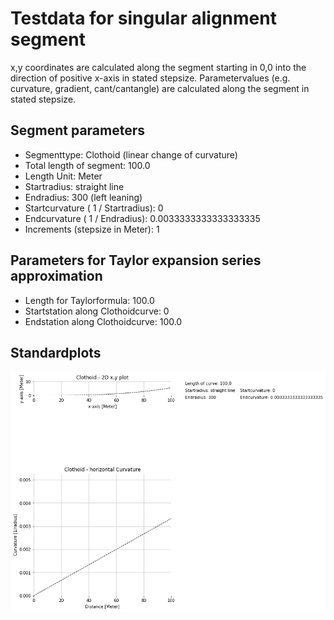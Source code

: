 # Testdata for singular alignment segment
x,y coordinates are calculated along the segment starting in 0,0 into the direction of positive x-axis in stated stepsize.
Parametervalues (e.g. curvature, gradient, cant/cantangle) are calculated along the segment in stated stepsize.
## Segment parameters
* Segmenttype: Clothoid (linear change of curvature)
* Total length of segment: 100.0
* Length Unit: Meter
* Startradius: straight line
* Endradius: 300 (left leaning)
* Startcurvature ( 1 / Startradius): 0
* Endcurvature ( 1 / Endradius): 0.0033333333333333335
* Increments (stepsize in Meter): 1
## Parameters for Taylor expansion series approximation
* Length for Taylorformula: 100.0
* Startstation along Clothoidcurve: 0
* Endstation along Clothoidcurve: 100.0
## Standardplots
<img src="./TS1_Clothoid_100.0_inf_300_1_Meter.png">
